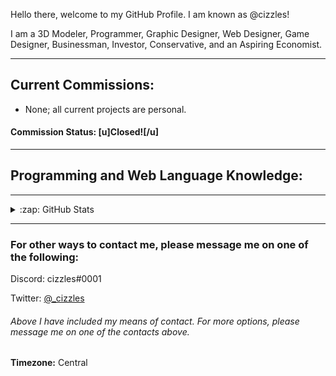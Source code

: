 Hello there, welcome to my GitHub Profile. I am known as @cizzles!

I am a 3D Modeler, Programmer, Graphic Designer, Web Designer, Game Designer, Businessman, Investor, Conservative, and an Aspiring Economist.

---

## Current Commissions:
* None; all current projects are personal.
#### Commission Status: [u]Closed![/u]

---

## Programming and Web Language Knowledge:

---

<details>
  <summary>:zap: GitHub Stats</summary>

  <img align="left" alt="GitHub Statistics" src="https://github-readme-stats.codestackr.vercel.app/api?username=cizzles&show_icons=true&hide_border=true" />

</details>

---

### For other ways to contact me, please message me on one of the following:

Discord: cizzles#0001

Twitter: [@_cizzles](https://twitter.com/_cizzles)

###### Above I have included my means of contact. For more options, please message me on one of the contacts above.

**Timezone:** Central

